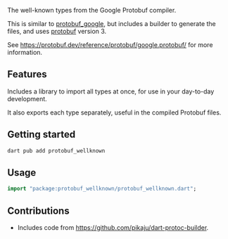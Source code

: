 The well-known types from the Google Protobuf compiler.

This is similar to [protobuf_google](https://pub.dev/packages/protobuf_google), but includes a builder to generate the files, and uses [protobuf](https://pub.dev/packages/protobuf) version 3.

See https://protobuf.dev/reference/protobuf/google.protobuf/ for more information.

## Features

Includes a library to import all types at once, for use in your day-to-day development.

It also exports each type separately, useful in the compiled Protobuf files.

## Getting started

```sh
dart pub add protobuf_wellknown
```

## Usage

```dart
import "package:protobuf_wellknown/protobuf_wellknown.dart";
```

## Contributions

* Includes code from https://github.com/pikaju/dart-protoc-builder.
